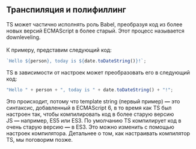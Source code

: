 ## Транспиляция и полифиллинг

TS может частично исполнять роль Babel, преобразуя код из более новых версий ECMAScript в более старый. Этот процесс называется downleveling.  
   
К примеру, представим следующий код:

```javascript
`Hello ${person}, today is ${date.toDateString()}!`;
```

TS в зависимости от настроек может преобразовать его в следующий код:

```javascript
"Hello " + person + ", today is " + date.toDateString() + "!";
```

Это происходит, потому что template string (первый пример) **—** это синтаксис, добавленный в ECMAScript 6, в то время как TS был настроен так, чтобы компилировать код в более старую версию JS **—** например, ES5 или ES3. По умолчанию TS компилирует код в очень старую версию **—** в ES3. Это можно изменить с помощью настроек компилятора. Детальнее о том, как настраивать компилятор TS, мы поговорим позже.

